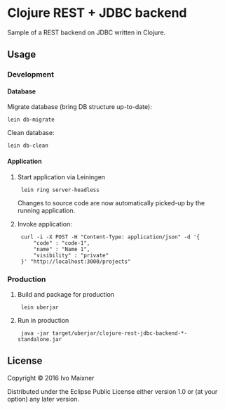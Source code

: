 # Clojure REST + JDBC backend

Sample of a REST backend on JDBC written in Clojure.

## Usage

### Development

#### Database

Migrate database (bring DB structure up-to-date):

    lein db-migrate

Clean database:

    lein db-clean

#### Application

1. Start application via Leiningen

		lein ring server-headless

	Changes to source code are now automatically picked-up by the running application.

2. Invoke application:

		curl -i -X POST -H "Content-Type: application/json" -d '{
		    "code" : "code-1",
		    "name" : "Name 1",
		    "visibility" : "private"
		}' "http://localhost:3000/projects"

### Production

1. Build and package for production

		lein uberjar

2. Run in production

		java -jar target/uberjar/clojure-rest-jdbc-backend-*-standalone.jar

## License

Copyright © 2016 Ivo Maixner

Distributed under the Eclipse Public License either version 1.0 or (at
your option) any later version.
